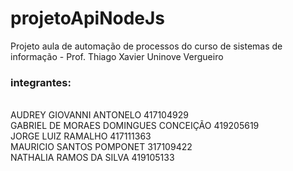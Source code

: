 # projetoApiNodeJs
Projeto aula de automação de processos do curso de sistemas de informação - Prof. Thiago Xavier Uninove Vergueiro

<h3>integrantes:</h3><br>
AUDREY GIOVANNI ANTONELO	417104929<br>
GABRIEL DE MORAES DOMINGUES CONCEIÇÃO	419205619<br>
JORGE LUIZ RAMALHO	417111363<br>
MAURICIO SANTOS POMPONET	317109422<br>
NATHALIA RAMOS DA SILVA	419105133<br>

